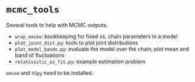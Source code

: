 `mcmc_tools`
============

Several tools to help with MCMC outputs.
* `wrap_emcee`: bookkeeping for fixed vs. chain parameters in a model
* `plot_joint_dist.py`: tools to plot joint distributions
* `plot_model_bands.py`: evaluate the model over the chain; plot mean and band of fluctuations
* `relativistic_sz_fit.py`: example estimation problem

`emcee` and `h5py` need to be installed.
